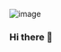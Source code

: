 
![image](https://user-images.githubusercontent.com/54714942/119535032-361c2600-bda5-11eb-97b0-8aea7be5773e.png)
### Hi there 👋
<!--
**HIMANSHUYADAV100/HIMANSHUYADAV100** is a ✨ _special_ ✨ repository because its `README.md` (this file) appears on your GitHub profile.

Here are some ideas to get you started:

- 🔭 I’m currently working on ...
- 🌱 I’m currently learning ...
- 👯 I’m looking to collaborate on ...
- 🤔 I’m looking for help with ...
- 💬 Ask me about ...
- 📫 How to reach me: ...
- 😄 Pronouns: ...
- ⚡ Fun fact: ...
-->
